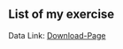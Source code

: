 ## List of my exercise

Data Link: [Download-Page](https://learn.microsoft.com/en-us/sql/samples/adventureworks-install-configure?view=sql-server-ver16&tabs=ssms)
